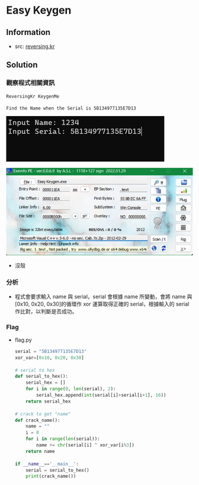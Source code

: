 # Easy Keygen

## Information

- src: [reversing.kr](http://reversing.kr/challenge.php)

## Solution


### 觀察程式相關資訊

```
ReversingKr KeygenMe

Find the Name when the Serial is 5B134977135E7D13
```

![Untitled](Easy%20Keygen%204e71afd6024740e481771d3541a35a32/Untitled.png)


![Untitled](Easy%20Keygen%204e71afd6024740e481771d3541a35a32/Untitled%201.png)

- 沒殼

### 分析

- 程式會要求輸入 name 與 serial，serial 會根據 name 所變動，會將 name 與 [0x10, 0x20, 0x30]的循環作 xor 運算取得正確的 serial，根據輸入的 serial 作比對，以判斷是否成功。

### Flag

- flag.py
    
    ```python
    serial = "5B134977135E7D13"
    xor_var=[0x10, 0x20, 0x30]
    
    # serial to hex
    def serial_to_hex():     
        serial_hex = []
        for i in range(0, len(serial), 2):
            serial_hex.append(int(serial[i]+serial[i+1], 16))
        return serial_hex
    
    # crack to get "name"
    def crack_name():
        name = ""
        i = 0
        for i in range(len(serial)):
            name += chr(serial[i] ^ xor_var[i%3])
        return name
    
    if __name__=='__main__':
        serial = serial_to_hex()
        print(crack_name())
    ```